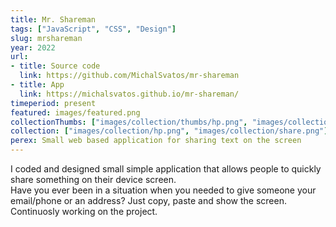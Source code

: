 ```yaml
---
title: Mr. Shareman
tags: ["JavaScript", "CSS", "Design"]
slug: mrshareman
year: 2022
url:
- title: Source code
  link: https://github.com/MichalSvatos/mr-shareman
- title: App
  link: https://michalsvatos.github.io/mr-shareman/
timeperiod: present
featured: images/featured.png
collectionThumbs: ["images/collection/thumbs/hp.png", "images/collection/thumbs/share.png"]
collection: ["images/collection/hp.png", "images/collection/share.png"]
perex: Small web based application for sharing text on the screen
---
```


I coded and designed small simple application that allows people to quickly share something on their device screen. <br>Have you ever been in a situation when you needed to give someone your email/phone or an address? Just copy, paste and show the screen. <br>Continuosly working on the project.
